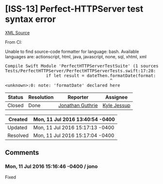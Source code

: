 # [ISS-13] Perfect-HTTPServer test syntax error

[XML Source](./xml/ISS-13.xml)
<p><p>From CI:</p>


<div class="code panel" style="border-width: 1px;"><div class="codeContent panelContent">
<div class="error"><span class="error">Unable to find source-code formatter for language: bash.</span> Available languages are: actionscript, html, java, javascript, none, sql, xhtml, xml</div><pre>
Compile Swift Module 'PerfectHTTPServerTestSuite' (1 sources)
Tests/PerfectHTTPServer/PerfectHTTPServerTests.swift:17:28: error: 'formatDate' is inaccessible due to 'internal' protection level
                <span class="code-keyword">if</span> let result = dateThen.formatDate(format: formatStr){
                                         ^
&lt;unknown&gt;:0: note: 'formatDate' declared here
</pre>
</div></div></p>





Status|Resolution|Reporter|Assignee
------|----------|--------|--------
Closed|Done|[Jonathan Guthrie](jono)|[Kyle Jessup]($kjessup)





Created|Mon, 11 Jul 2016 13:40:54 -0400
-------|--------------
Updated|Mon, 11 Jul 2016 15:17:13 -0400
Resolved|Mon, 11 Jul 2016 15:17:04 -0400


## Comments




### Mon, 11 Jul 2016 15:16:46 -0400 / jono 

<p><p>Fixed</p></p>


